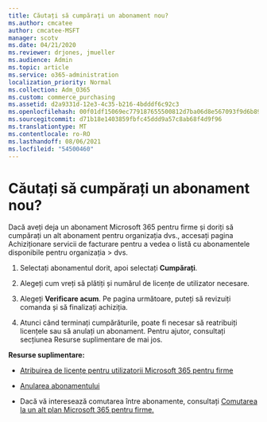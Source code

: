 ```yaml
---
title: Căutați să cumpărați un abonament nou?
ms.author: cmcatee
author: cmcatee-MSFT
manager: scotv
ms.date: 04/21/2020
ms.reviewer: drjones, jmueller
ms.audience: Admin
ms.topic: article
ms.service: o365-administration
localization_priority: Normal
ms.collection: Adm_O365
ms.custom: commerce_purchasing
ms.assetid: d2a9331d-12e3-4c35-b216-4bdddf6c92c3
ms.openlocfilehash: 00f01df15069ec779187655500812d7ba06d8e567093f9d6b89f96fe8e57a2dc
ms.sourcegitcommit: d71b18e1403859fbfc45ddd9a57c8ab68f4d9f96
ms.translationtype: MT
ms.contentlocale: ro-RO
ms.lasthandoff: 08/06/2021
ms.locfileid: "54500460"
---
```

# <a name="looking-to-buy-a-new-subscription"></a>Căutați să cumpărați un abonament nou?

Dacă aveți deja un abonament Microsoft 365 pentru firme și doriți să cumpărați un  alt abonament pentru organizația dvs., accesați pagina Achiziționare servicii de facturare pentru a vedea o listă cu abonamentele disponibile pentru organizația \> [](https://go.microsoft.com/fwlink/p/?linkid=868433) dvs.
 
1. Selectați abonamentul dorit, apoi selectați **Cumpărați**.

2. Alegeți cum vreți să plătiți și numărul de licențe de utilizator necesare.

3. Alegeți **Verificare acum**. Pe pagina următoare, puteți să revizuiți comanda și să finalizați achiziția.

4. Atunci când terminați cumpărăturile, poate fi necesar să reatribuiți licențele sau să anulați un abonament. Pentru ajutor, consultați secțiunea Resurse suplimentare de mai jos.

 **Resurse suplimentare:**
  
- [Atribuirea de licențe pentru utilizatorii Microsoft 365 pentru firme](/microsoft-365/admin/add-users/add-users)
    
- [Anularea abonamentului](/microsoft-365/commerce/subscriptions/cancel-your-subscription)
    
- Dacă vă interesează comutarea între abonamente, consultați [Comutarea la un alt plan Microsoft 365 pentru firme.](/microsoft-365/commerce/subscriptions/switch-to-a-different-plan)